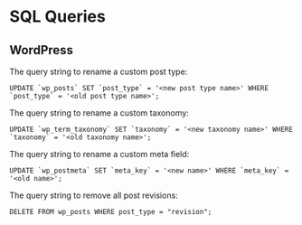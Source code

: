 # SQL Queries


## WordPress

The query string to rename a custom post type:

```
UPDATE `wp_posts` SET `post_type` = '<new post type name>' WHERE `post_type` = '<old post type name>';
```

The query string to rename a custom taxonomy:

```
UPDATE `wp_term_taxonomy` SET `taxonomy` = '<new taxonomy name>' WHERE `taxonomy` = '<old taxonomy name>';
```

The query string to rename a custom meta field:

```
UPDATE `wp_postmeta` SET `meta_key` = '<new name>' WHERE `meta_key` = '<old name>';
```

The query string to remove all post revisions:

```
DELETE FROM wp_posts WHERE post_type = "revision";
```

